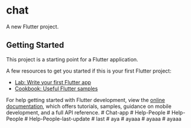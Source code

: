# chat

A new Flutter project.

## Getting Started

This project is a starting point for a Flutter application.

A few resources to get you started if this is your first Flutter project:

- [Lab: Write your first Flutter app](https://docs.flutter.dev/get-started/codelab)
- [Cookbook: Useful Flutter samples](https://docs.flutter.dev/cookbook)

For help getting started with Flutter development, view the
[online documentation](https://docs.flutter.dev/), which offers tutorials,
samples, guidance on mobile development, and a full API reference.
#   C h a t - a p p  
 #   H e l p - P e o p l e  
 #   H e l p - P e o p l e  
 #   H e l p - P e o p l e - l a s t - u p d a t e  
 #   l a s t  
 #   a y a  
 #   a y a a a  
 #   a y a a a  
 #   a y a a a  
 